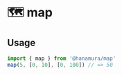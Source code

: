 # 🗺️ map

## Usage

```ts
import { map } from '@hanamura/map'
map(5, [0, 10], [0, 100]) // => 50
```
